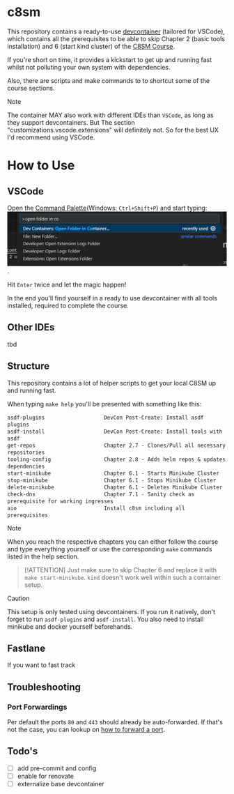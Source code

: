 # c8sm
This repository contains a ready-to-use [devcontainer](https://containers.dev/) (tailored for VSCode),
which contains all the prerequisites to be able to skip Chapter 2 (basic tools installation) and 6 (start kind cluster) of the [C8SM Course](https://employee-academy.camunda.com/c8-self-managed-using-c8-helm-chart). 

If you're short on time, it provides a kickstart to get up and running fast whilst not polluting your own system with dependencies.

Also, there are scripts and make commands to to shortcut some of the course sections.

> [!NOTE]
> The container MAY also work with different IDEs than `VSCode`, as long as they support devcontainers.
> But The section "customizations.vscode.extensions" will definitely not. So for the best UX I'd recommend using VSCode.

# How to Use

## VSCode
Open the [Command Palette](https://code.visualstudio.com/docs/getstarted/userinterface#_command-palette)(Windows: `Ctrl+Shift+P`) and start typing: ![alt text](img/image.png).

Hit `Enter` twice and let the magic happen!

In the end you'll find yourself in a ready to use devcontainer with all tools installed, required to complete the course.

## Other IDEs
tbd

## Structure
This repository contains a lot of helper scripts to get your local C8SM up and running fast.

When typing `make help` you'll be presented with something like this:
```make help
asdf-plugins                   DevCon Post-Create: Install asdf plugins
asdf-install                   DevCon Post-Create: Install tools with asdf
get-repos                      Chapter 2.7 - Clones/Pull all necessary repositories
tooling-config                 Chapter 2.8 - Adds helm repos & updates dependencies
start-minikube                 Chapter 6.1 - Starts Minikube Cluster
stop-minikube                  Chapter 6.1 - Stops Minikube Cluster
delete-minikube                Chapter 6.1 - Deletes Minikube Cluster
check-dns                      Chapter 7.1 - Sanity check as prerequisite for working ingresses
aio                            Install c8sm including all prerequisites
```

> [!NOTE]
> When you reach the respective chapters you can either follow the course and type everything yourself
> or use the corresponding `make` commands listed in the help section.

> [!ATTENTION]
> Just make sure to skip Chapter 6 and replace it with `make start-minikube`.
> `kind` doesn't work well within such a container setup.  

> [!CAUTION]
> This setup is only tested using devcontainers. If you run it natively, don't forget to run `asdf-plugins` and `asdf-install`. You also need to install minikube and docker yourself beforehands.

## Fastlane
If you want to fast track

## Troubleshooting
### Port Forwardings
Per default the ports `80` and `443` should already be auto-forwarded.
If that's not the case, you can lookup on [how to forward a port](https://code.visualstudio.com/docs/devcontainers/containers#_temporarily-forwarding-a-port).

## Todo's

* [ ] add pre-commit and config
* [ ] enable for renovate
* [ ] externalize base devcontainer
